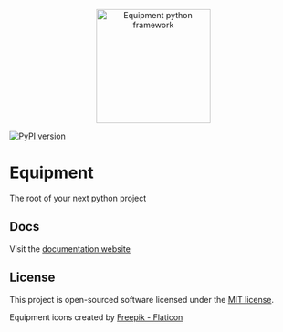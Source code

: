 <p align="center"><img src="https://i.ibb.co/qWng9kZ/wrench.png" alt="Equipment python framework" height="200" /></p>

[![PyPI version](https://badge.fury.io/py/equipment.svg)](https://badge.fury.io/py/equipment)

# Equipment

The root of your next python project

## Docs

Visit the [documentation website](https://equipment-python.vercel.app)

## License

This project is open-sourced software licensed under the [MIT license](https://opensource.org/licenses/MIT).

Equipment icons created by <a href="https://www.flaticon.com/free-icons/toolbox">Freepik - Flaticon</a>
